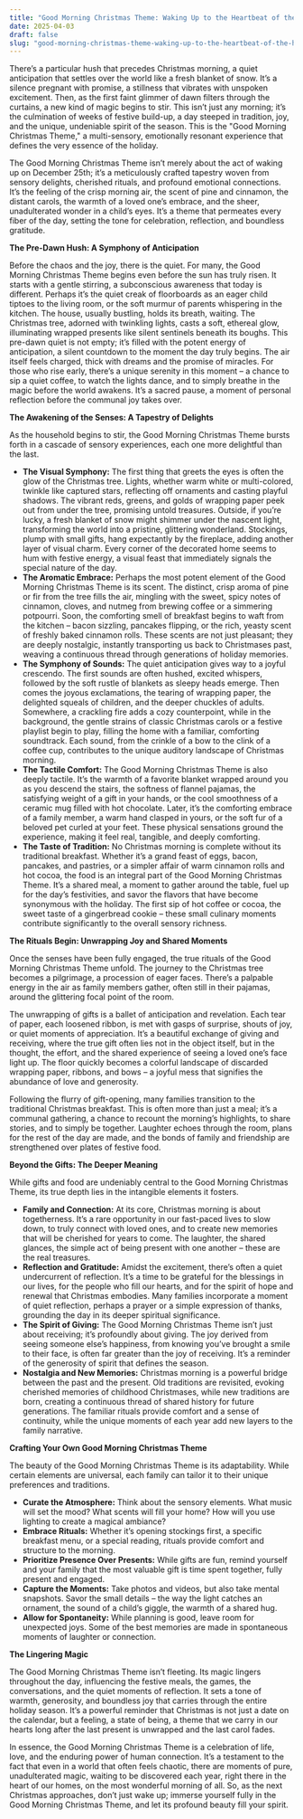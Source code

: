 ```yaml
---
title: "Good Morning Christmas Theme: Waking Up to the Heartbeat of the Holiday Season"
date: 2025-04-03
draft: false
slug: "good-morning-christmas-theme-waking-up-to-the-heartbeat-of-the-holiday-season" 
---
```


There’s a particular hush that precedes Christmas morning, a quiet anticipation that settles over the world like a fresh blanket of snow. It’s a silence pregnant with promise, a stillness that vibrates with unspoken excitement. Then, as the first faint glimmer of dawn filters through the curtains, a new kind of magic begins to stir. This isn’t just any morning; it’s the culmination of weeks of festive build-up, a day steeped in tradition, joy, and the unique, undeniable spirit of the season. This is the "Good Morning Christmas Theme," a multi-sensory, emotionally resonant experience that defines the very essence of the holiday.

The Good Morning Christmas Theme isn’t merely about the act of waking up on December 25th; it’s a meticulously crafted tapestry woven from sensory delights, cherished rituals, and profound emotional connections. It’s the feeling of the crisp morning air, the scent of pine and cinnamon, the distant carols, the warmth of a loved one’s embrace, and the sheer, unadulterated wonder in a child’s eyes. It’s a theme that permeates every fiber of the day, setting the tone for celebration, reflection, and boundless gratitude.

**The Pre-Dawn Hush: A Symphony of Anticipation**

Before the chaos and the joy, there is the quiet. For many, the Good Morning Christmas Theme begins even before the sun has truly risen. It starts with a gentle stirring, a subconscious awareness that today is different. Perhaps it’s the quiet creak of floorboards as an eager child tiptoes to the living room, or the soft murmur of parents whispering in the kitchen. The house, usually bustling, holds its breath, waiting. The Christmas tree, adorned with twinkling lights, casts a soft, ethereal glow, illuminating wrapped presents like silent sentinels beneath its boughs. This pre-dawn quiet is not empty; it’s filled with the potent energy of anticipation, a silent countdown to the moment the day truly begins. The air itself feels charged, thick with dreams and the promise of miracles. For those who rise early, there’s a unique serenity in this moment – a chance to sip a quiet coffee, to watch the lights dance, and to simply breathe in the magic before the world awakens. It’s a sacred pause, a moment of personal reflection before the communal joy takes over.

**The Awakening of the Senses: A Tapestry of Delights**

As the household begins to stir, the Good Morning Christmas Theme bursts forth in a cascade of sensory experiences, each one more delightful than the last.

* **The Visual Symphony:** The first thing that greets the eyes is often the glow of the Christmas tree. Lights, whether warm white or multi-colored, twinkle like captured stars, reflecting off ornaments and casting playful shadows. The vibrant reds, greens, and golds of wrapping paper peek out from under the tree, promising untold treasures. Outside, if you’re lucky, a fresh blanket of snow might shimmer under the nascent light, transforming the world into a pristine, glittering wonderland. Stockings, plump with small gifts, hang expectantly by the fireplace, adding another layer of visual charm. Every corner of the decorated home seems to hum with festive energy, a visual feast that immediately signals the special nature of the day.
* **The Aromatic Embrace:** Perhaps the most potent element of the Good Morning Christmas Theme is its scent. The distinct, crisp aroma of pine or fir from the tree fills the air, mingling with the sweet, spicy notes of cinnamon, cloves, and nutmeg from brewing coffee or a simmering potpourri. Soon, the comforting smell of breakfast begins to waft from the kitchen – bacon sizzling, pancakes flipping, or the rich, yeasty scent of freshly baked cinnamon rolls. These scents are not just pleasant; they are deeply nostalgic, instantly transporting us back to Christmases past, weaving a continuous thread through generations of holiday memories.
* **The Symphony of Sounds:** The quiet anticipation gives way to a joyful crescendo. The first sounds are often hushed, excited whispers, followed by the soft rustle of blankets as sleepy heads emerge. Then comes the joyous exclamations, the tearing of wrapping paper, the delighted squeals of children, and the deeper chuckles of adults. Somewhere, a crackling fire adds a cozy counterpoint, while in the background, the gentle strains of classic Christmas carols or a festive playlist begin to play, filling the home with a familiar, comforting soundtrack. Each sound, from the crinkle of a bow to the clink of a coffee cup, contributes to the unique auditory landscape of Christmas morning.
* **The Tactile Comfort:** The Good Morning Christmas Theme is also deeply tactile. It’s the warmth of a favorite blanket wrapped around you as you descend the stairs, the softness of flannel pajamas, the satisfying weight of a gift in your hands, or the cool smoothness of a ceramic mug filled with hot chocolate. Later, it’s the comforting embrace of a family member, a warm hand clasped in yours, or the soft fur of a beloved pet curled at your feet. These physical sensations ground the experience, making it feel real, tangible, and deeply comforting.
* **The Taste of Tradition:** No Christmas morning is complete without its traditional breakfast. Whether it’s a grand feast of eggs, bacon, pancakes, and pastries, or a simpler affair of warm cinnamon rolls and hot cocoa, the food is an integral part of the Good Morning Christmas Theme. It’s a shared meal, a moment to gather around the table, fuel up for the day’s festivities, and savor the flavors that have become synonymous with the holiday. The first sip of hot coffee or cocoa, the sweet taste of a gingerbread cookie – these small culinary moments contribute significantly to the overall sensory richness.

**The Rituals Begin: Unwrapping Joy and Shared Moments**

Once the senses have been fully engaged, the true rituals of the Good Morning Christmas Theme unfold. The journey to the Christmas tree becomes a pilgrimage, a procession of eager faces. There’s a palpable energy in the air as family members gather, often still in their pajamas, around the glittering focal point of the room.

The unwrapping of gifts is a ballet of anticipation and revelation. Each tear of paper, each loosened ribbon, is met with gasps of surprise, shouts of joy, or quiet moments of appreciation. It’s a beautiful exchange of giving and receiving, where the true gift often lies not in the object itself, but in the thought, the effort, and the shared experience of seeing a loved one’s face light up. The floor quickly becomes a colorful landscape of discarded wrapping paper, ribbons, and bows – a joyful mess that signifies the abundance of love and generosity.

Following the flurry of gift-opening, many families transition to the traditional Christmas breakfast. This is often more than just a meal; it’s a communal gathering, a chance to recount the morning’s highlights, to share stories, and to simply be together. Laughter echoes through the room, plans for the rest of the day are made, and the bonds of family and friendship are strengthened over plates of festive food.

**Beyond the Gifts: The Deeper Meaning**

While gifts and food are undeniably central to the Good Morning Christmas Theme, its true depth lies in the intangible elements it fosters.

* **Family and Connection:** At its core, Christmas morning is about togetherness. It’s a rare opportunity in our fast-paced lives to slow down, to truly connect with loved ones, and to create new memories that will be cherished for years to come. The laughter, the shared glances, the simple act of being present with one another – these are the real treasures.
* **Reflection and Gratitude:** Amidst the excitement, there’s often a quiet undercurrent of reflection. It’s a time to be grateful for the blessings in our lives, for the people who fill our hearts, and for the spirit of hope and renewal that Christmas embodies. Many families incorporate a moment of quiet reflection, perhaps a prayer or a simple expression of thanks, grounding the day in its deeper spiritual significance.
* **The Spirit of Giving:** The Good Morning Christmas Theme isn’t just about receiving; it’s profoundly about giving. The joy derived from seeing someone else’s happiness, from knowing you’ve brought a smile to their face, is often far greater than the joy of receiving. It’s a reminder of the generosity of spirit that defines the season.
* **Nostalgia and New Memories:** Christmas morning is a powerful bridge between the past and the present. Old traditions are revisited, evoking cherished memories of childhood Christmases, while new traditions are born, creating a continuous thread of shared history for future generations. The familiar rituals provide comfort and a sense of continuity, while the unique moments of each year add new layers to the family narrative.

**Crafting Your Own Good Morning Christmas Theme**

The beauty of the Good Morning Christmas Theme is its adaptability. While certain elements are universal, each family can tailor it to their unique preferences and traditions.

* **Curate the Atmosphere:** Think about the sensory elements. What music will set the mood? What scents will fill your home? How will you use lighting to create a magical ambiance?
* **Embrace Rituals:** Whether it’s opening stockings first, a specific breakfast menu, or a special reading, rituals provide comfort and structure to the morning.
* **Prioritize Presence Over Presents:** While gifts are fun, remind yourself and your family that the most valuable gift is time spent together, fully present and engaged.
* **Capture the Moments:** Take photos and videos, but also take mental snapshots. Savor the small details – the way the light catches an ornament, the sound of a child’s giggle, the warmth of a shared hug.
* **Allow for Spontaneity:** While planning is good, leave room for unexpected joys. Some of the best memories are made in spontaneous moments of laughter or connection.

**The Lingering Magic**

The Good Morning Christmas Theme isn’t fleeting. Its magic lingers throughout the day, influencing the festive meals, the games, the conversations, and the quiet moments of reflection. It sets a tone of warmth, generosity, and boundless joy that carries through the entire holiday season. It’s a powerful reminder that Christmas is not just a date on the calendar, but a feeling, a state of being, a theme that we carry in our hearts long after the last present is unwrapped and the last carol fades.

In essence, the Good Morning Christmas Theme is a celebration of life, love, and the enduring power of human connection. It’s a testament to the fact that even in a world that often feels chaotic, there are moments of pure, unadulterated magic, waiting to be discovered each year, right there in the heart of our homes, on the most wonderful morning of all. So, as the next Christmas approaches, don’t just wake up; immerse yourself fully in the Good Morning Christmas Theme, and let its profound beauty fill your spirit.